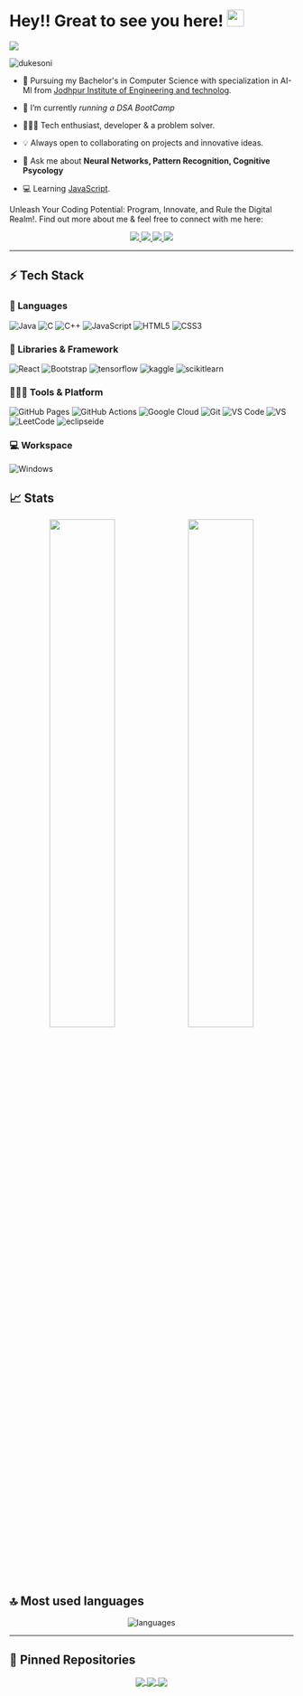 # Hey!! Great to see you here! <img src="/src/wave.gif" width="30px" height="30px">

<a href="https://dukessonii.github.io/Duke.Github.io/"><img src="/src/profile_banner.gif"></a>
<p align="left"> <img src="https://komarev.com/ghpvc/?username=dukesoni&label=Profile%20views&color=0e75b6&style=flat" alt="dukesoni"/> </p>


* 📖 Pursuing my Bachelor's in Computer Science with specialization in AI-Ml from [Jodhpur Institute of Engineering and technolog](https://www.jietjodhpur.ac.in/). 

* 👯 I’m currently *running a DSA BootCamp* 

* 🧑🏻‍💻 Tech enthusiast, developer & a problem solver. 

* 💡 Always open to collaborating on projects and innovative ideas. 

* 💬 Ask me about **Neural Networks, Pattern Recognition, Cognitive Psycology**

* 💻 Learning [JavaScript](https://www.w3schools.com/js/).

Unleash Your Coding Potential: Program, Innovate, and Rule the Digital Realm!. Find out more about me & feel free to connect with me here:

<p align="center">
	<a href="https://www.linkedin.com/in/duke-soni-ab0343226/">
		<img src="https://img.shields.io/badge/LinkedIn-0077B5?style=for-the-badge&logo=linkedin&logoColor=white" />
	</a>
	<a href="https://twitter.com/dukesoni_">
		<img src="https://img.shields.io/badge/Twitter-1DA1F2?style=for-the-badge&logo=twitter&logoColor=white" />
	</a>
  <a href="https://dukessonii.github.io/Duke.Github.io/">
		<img src="https://img.shields.io/badge/portfolio-1AA260?style=for-the-badge&logo=About.me&logoColor=white" />
<!-- 	</a>
	<a href="https://www.behance.net/asmitbm">
		<img src="https://img.shields.io/badge/Behance-0054F7?style=for-the-badge&logo=behance&logoColor=white" />
	</a>
	<a href="https://asmit.bio.link/">
		<img src="https://img.shields.io/badge/bio.link-000000%7D?style=for-the-badge&logo=biolink&logoColor=white" />
	</a> -->
        <a href="mailto:dukesoni05@gmail.com">
		<img src="https://img.shields.io/badge/Gmail-D14836?style=for-the-badge&logo=gmail&logoColor=white" />
	</a>
</p>

---

## ⚡ Tech Stack

### 🚀 Languages

![Java](https://img.shields.io/badge/Java-ED8B00?style=for-the-badge&logo=java&logoColor=white)
![C](https://img.shields.io/badge/C-00599C?style=for-the-badge&logo=c&logoColor=white)
![C++](https://img.shields.io/badge/C%2B%2B-00599C?style=for-the-badge&logo=c%2B%2B&logoColor=white)
![JavaScript](https://img.shields.io/badge/JavaScript-323330?style=for-the-badge&logo=javascript&logoColor=F7DF1E)
![HTML5](https://img.shields.io/badge/HTML5-E34F26?style=for-the-badge&logo=html5&logoColor=white)
![CSS3](https://img.shields.io/badge/CSS3-1572B6?style=for-the-badge&logo=css3&logoColor=white)

### 🧩 Libraries & Framework

![React](https://img.shields.io/badge/React-20232A?style=for-the-badge&logo=react&logoColor=61DAFB)
![Bootstrap](https://img.shields.io/badge/Bootstrap-563D7C?style=for-the-badge&logo=bootstrap&logoColor=white)
![tensorflow](https://img.shields.io/badge/tensorflow-FC60A8?style=for-the-badge&logo=tensorflow)
![kaggle](https://img.shields.io/badge/kaggle-20BEFF?style=for-the-badge&logo=kaggle)
 ![scikitlearn](https://img.shields.io/badge/scikitlearn-F7931E?style=for-the-badge&logo=scikitlearn)
 
  
### 🧑🏻‍💻 Tools & Platform

![GitHub Pages](https://img.shields.io/badge/GitHub_Pages-100000?style=for-the-badge&logo=github&logoColor=white)
![GitHub Actions](https://img.shields.io/badge/GitHub_Actions-2088FF?style=for-the-badge&logo=github-actions&logoColor=white)
![Google Cloud](https://img.shields.io/badge/Google_Cloud-4285F4?style=for-the-badge&logo=google-cloud&logoColor=white)
![Git](https://img.shields.io/badge/Git-F05032?style=for-the-badge&logo=git&logoColor=white)
![VS Code](https://img.shields.io/badge/Visual_Studio_Code-0078D4?style=for-the-badge&logo=visual%20studio%20code&logoColor=white)
![VS](https://img.shields.io/badge/Visual_Studio-5C2D91?style=for-the-badge&logo=visual%20studio&logoColor=white)
![LeetCode](https://img.shields.io/badge/LeetCode-FFA116?style=for-the-badge&logo=LeetCode&color=525252)
![eclipseide](https://img.shields.io/badge/eclipseide-2C2255?style=for-the-badge&logo=google-eclipseide&logoColor=white)

	
### 💻 Workspace

![Windows](https://img.shields.io/badge/Windows-0078D6?style=for-the-badge&logo=windows&logoColor=white)

## 📈 Stats

<p align="center">
  <img width="48%" src="https://github-readme-stats.vercel.app/api?username=dukessonii&show_icons=true&hide_border=true&theme=radical"/>
  <img width="48%" src="https://github-readme-streak-stats.herokuapp.com/?user=dukessonii&hide_border=true&theme=radical" />
</p>


## 🔝 Most used languages

<p align="center">
  <img alt="languages" src="https://github-readme-stats.vercel.app/api/top-langs?username=dukessonii&layout=compact&hide_border=true&theme=radical" />
</p>

---

## 📕 Pinned Repositories

<p align="center">
<a href="https://github.com/DukesSonii/Portfolio_website">
  <img align="center" src="https://github-readme-stats.vercel.app/api/pin/?username=dukessonii&repo=Portfolio_website&hide_border=true&theme=radical" />
</a>


<a href="https://github.com/DukesSonii/LinkedIn_Clone">
  <img align="center" src="https://github-readme-stats.vercel.app/api/pin/?username=dukessonii&repo=LinkedIn_Clone&hide_border=true&theme=radical" />
</a>

<a href="https://github.com/DukesSonii/LeetCode_BinaryTree">
  <img align="center" src="https://github-readme-stats.vercel.app/api/pin/?username=dukessonii&repo=LeetCode_BinaryTree&hide_border=true&theme=radical" />
</a>

</p>

